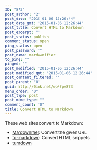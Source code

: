 ```yaml
---
ID: "873"
post_author: "2"
post_date: "2015-01-06 12:26:44"
post_date_gmt: "2015-01-06 12:26:44"
post_title: Convert HTML to Markdown
post_excerpt: ""
post_status: publish
comment_status: open
ping_status: open
post_password: ""
post_name: mardownifier
to_ping: ""
pinged: ""
post_modified: "2015-01-06 12:26:44"
post_modified_gmt: "2015-01-06 12:26:44"
post_content_filtered: ""
post_parent: "0"
guid: http://0ink.net/wp/?p=873
menu_order: "0"
post_type: post
post_mime_type: ""
comment_count: "0"
title: Convert HTML to Markdown
---
```


These web sites convert to Markdown:

*   [Mardownifier](http://heckyesmarkdown.com/): Convert the given URL
*   [to-markdown](https://domchristie.github.io/to-markdown/): Convert HTML snippets
*   [turndown](http://domchristie.github.io/turndown/)
